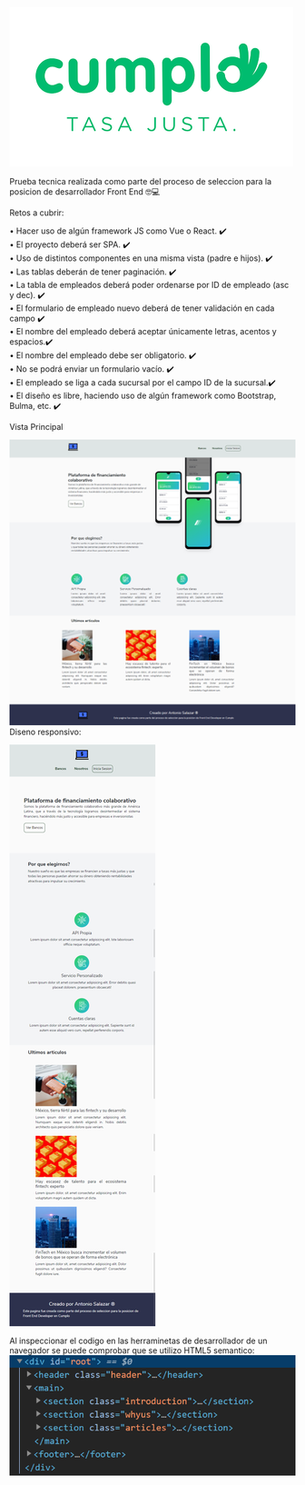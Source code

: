  ![](src/img/logo-cumplo.png)
 
 Prueba tecnica realizada como parte del proceso de seleccion para la posicion de desarrollador Front End :nerd_face::computer:
 
 Retos a cubrir:
 
•	Hacer uso de algún framework JS como Vue o React. :heavy_check_mark:
<br />
•	El proyecto deberá ser SPA. :heavy_check_mark:
<br />
•	Uso de distintos componentes en una misma vista (padre e hijos). :heavy_check_mark:
<br />
•	Las tablas deberán de tener paginación. :heavy_check_mark:
<br />
•	La tabla de empleados deberá poder ordenarse por ID de empleado (asc y dec). :heavy_check_mark:
<br />
•	El formulario de empleado nuevo deberá de tener validación en cada campo :heavy_check_mark:
<br />
•	El nombre del empleado deberá aceptar únicamente letras, acentos y espacios.:heavy_check_mark:
<br />
•	El nombre del empleado debe ser obligatorio. :heavy_check_mark:
<br />
•	No se podrá enviar un formulario vacío. :heavy_check_mark:
<br />
•	El empleado se liga a cada sucursal por el campo ID de la sucursal.:heavy_check_mark:
<br />
•	El diseño es libre, haciendo uso de algún framework como Bootstrap, Bulma, etc. :heavy_check_mark:
<br />

Vista Principal

![](src/img/main.png)
<br />
Diseno responsivo:

![](src/img/main-responsive.png)

Al inspeccionar el codigo en las herraminetas de desarrollador de un navegador se puede comprobar que se utilizo HTML5 semantico:
![](src/img/semantic-html.png)





